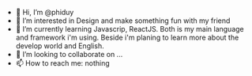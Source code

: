 - 👋 Hi, I’m @phiduy
- 👀 I’m interested in Design and make something fun with my friend
- 🌱 I’m currently learning Javascrip, ReactJS. Both is my main language and framework i'm using. Beside i'm planing to learn more about the develop world and English.
- 💞️ I’m looking to collaborate on ...
- 📫 How to reach me: nothing

<!---
phiduy/phiduy is a ✨ special ✨ repository because its `README.md` (this file) appears on your GitHub profile.
You can click the Preview link to take a look at your changes.
--->
